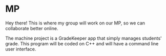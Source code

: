 # MP

Hey there! This is where my group will work on our MP, so we can collaborate better online.

The machine project is a GradeKeeper app that simply manages students' grade. 
This program will be coded on C++ and will have a command line user interface. 
